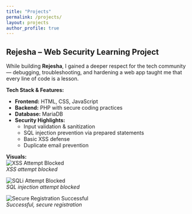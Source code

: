 ```yaml
---
title: "Projects"
permalink: /projects/
layout: projects
author_profile: true
---
```

## Rejesha – Web Security Learning Project

While building **Rejesha**, I gained a deeper respect for the tech community — debugging, troubleshooting, and hardening a web app taught me that every line of code is a lesson.

**Tech Stack & Features:**
- **Frontend:** HTML, CSS, JavaScript  
- **Backend:** PHP with secure coding practices  
- **Database:** MariaDB  
- **Security Highlights:**
  - Input validation & sanitization  
  - SQL injection prevention via prepared statements  
  - Basic XSS defense  
  - Duplicate email prevention  

**Visuals:**  
![XSS Attempt Blocked](/assets/Rejesha2.png)  
*XSS attempt blocked*  

![SQLi Attempt Blocked](/assets/Rejesha3.png)  
*SQL injection attempt blocked*  

![Secure Registration Successful](/assets/Rejesha.png)  
*Successful, secure registration*  



